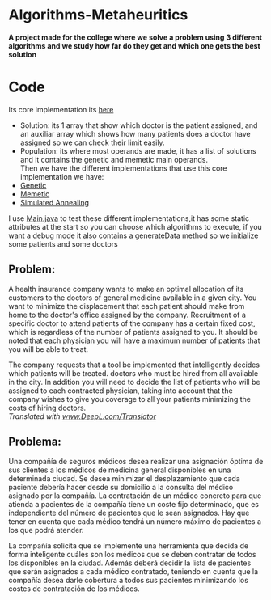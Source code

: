 # Algorithms-Metaheuritics
**A project made for the college where we solve a problem using 3 different algorithms and we study how far do they get and which one gets the best solution**  
# Code
Its core implementation its [here](/Algorithms/src/Principal)
- Solution: its 1 array that show which doctor is the patient assigned, and an auxiliar array which shows how many patients does a doctor have assigned so we can check their limit easily.
- Population: its where most operands are made, it has a list of solutions and it contains the genetic and memetic main operands.  
Then we have the different implementations that use this core implementation we have:
- [Genetic](/Algorithms/src/Genetic/GeneticAlg.java)
- [Memetic](/Algorithms/src/Memetic/MemeticAlg.java)
- [Simulated Annealing](Algorithms/src/SimulatedAnnealing//SimulatedAnnealing.java)
  
 I use [Main.java](/Algorithms/src/Principal/Main.java) to test these different implementations,it has some static attributes at the start so you can choose which algorithms to execute, if you want a debug mode it also contains a generateData method so we initialize some patients and some doctors 

## Problem: 
A health insurance company wants to make an optimal allocation of its customers to the doctors of
general medicine available in a given city. You want to minimize the displacement that each
patient should make from home to the doctor's office assigned by the company. Recruitment
of a specific doctor to attend patients of the company has a certain fixed cost, which is
regardless of the number of patients assigned to you. It should be noted that each physician
you will have a maximum number of patients that you will be able to treat.  

The company requests that a tool be implemented that intelligently decides which patients will be treated.
doctors who must be hired from all available in the city. In addition you will need to decide the list of
patients who will be assigned to each contracted physician, taking into account that the company wishes to give you
coverage to all your patients minimizing the costs of hiring doctors.  
_Translated with www.DeepL.com/Translator_

## Problema:
Una compañía de seguros médicos desea realizar una asignación óptima de sus clientes a los médicos de
medicina general disponibles en una determinada ciudad. Se desea minimizar el desplazamiento que cada
paciente debería hacer desde su domicilio a la consulta del médico asignado por la compañía. La contratación
de un médico concreto para que atienda a pacientes de la compañía tiene un coste fijo determinado, que es
independiente del número de pacientes que le sean asignados. Hay que tener en cuenta que cada médico
tendrá un número máximo de pacientes a los que podrá atender.  

La  compañía  solicita   que  se  implemente   una   herramienta   que   decida   de  forma  inteligente   cuáles  son   los
médicos que  se deben contratar  de  todos  los disponibles  en  la  ciudad. Además  deberá decidir   la  lista  de
pacientes que serán asignados a cada médico contratado, teniendo en cuenta que la compañía desea darle
cobertura a todos sus pacientes minimizando los costes de contratación de los médicos.
